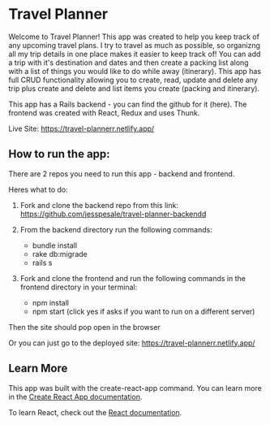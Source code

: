 # Travel Planner

Welcome to Travel Planner! This app was created to help you keep track of any upcoming travel plans. I try to travel as much as possible, so organizng all my trip details in one place makes it easier to keep track of! You can add a trip with it's destination and dates and then create a packing list along with a list of things you would like to do while away (itinerary). This app has full CRUD functionality allowing you to create, read, update and delete any trip plus create and delete and list items you create (packing and itinerary).

This app has a Rails backend - you can find the github for it (here).
The frontend was created with React, Redux and uses Thunk.

Live Site: https://travel-plannerr.netlify.app/


## How to run the app:

There are 2 repos you need to run this app - backend and frontend.

Heres what to do:

1. Fork and clone the backend repo from this link: https://github.com/jesspesale/travel-planner-backendd

2. From the backend directory run the following commands:
    - bundle install
    - rake db:migrade
    - rails s

3. Fork and clone the frontend and run the following commands in the frontend directory in your terminal:
    - npm install
    - npm start (click yes if asks if you want to run on a different server)

Then the site should pop open in the browser

Or you can just go to the deployed site: https://travel-plannerr.netlify.app/


## Learn More

This app was built with the create-react-app command. You can learn more in the [Create React App documentation](https://facebook.github.io/create-react-app/docs/getting-started).

To learn React, check out the [React documentation](https://reactjs.org/).
